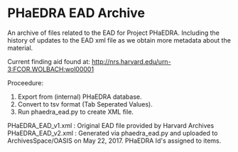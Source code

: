 PHaEDRA EAD Archive
============

An archive of files related to the EAD for Project PHaEDRA.  Including the history of updates to the EAD xml file as we obtain more metadata about the material.

Current finding aid found at:
http://nrs.harvard.edu/urn-3:FCOR.WOLBACH:wol00001

Proceedure:

1) Export from (internal) PHaEDRA database.
2) Convert to tsv format (Tab Seperated Values).
3) Run phaedra_ead.py to create XML file.



PHaEDRA_EAD_v1.xml : Original EAD file provided by Harvard Archives
PHaEDRA_EAD_v2.xml : Generated via phaedra_ead.py and uploaded to ArchivesSpace/OASIS on May 22, 2017.  PHaEDRA Id's assigned to items.